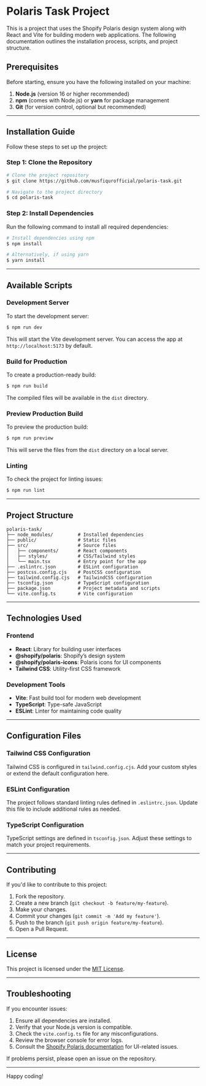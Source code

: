 # Polaris Task Project

This is a project that uses the Shopify Polaris design system along with React and Vite for building modern web applications. The following documentation outlines the installation process, scripts, and project structure.

## Prerequisites

Before starting, ensure you have the following installed on your machine:

1. **Node.js** (version 16 or higher recommended)
2. **npm** (comes with Node.js) or **yarn** for package management
3. **Git** (for version control, optional but recommended)

---

## Installation Guide

Follow these steps to set up the project:

### Step 1: Clone the Repository

```bash
# Clone the project repository
$ git clone https://github.com/musfiqurofficial/polaris-task.git

# Navigate to the project directory
$ cd polaris-task
```

### Step 2: Install Dependencies

Run the following command to install all required dependencies:

```bash
# Install dependencies using npm
$ npm install

# Alternatively, if using yarn
$ yarn install
```

---

## Available Scripts

### Development Server

To start the development server:

```bash
$ npm run dev
```

This will start the Vite development server. You can access the app at `http://localhost:5173` by default.

### Build for Production

To create a production-ready build:

```bash
$ npm run build
```

The compiled files will be available in the `dist` directory.

### Preview Production Build

To preview the production build:

```bash
$ npm run preview
```

This will serve the files from the `dist` directory on a local server.

### Linting

To check the project for linting issues:

```bash
$ npm run lint
```

---

## Project Structure

```
polaris-task/
├── node_modules/         # Installed dependencies
├── public/               # Static files
├── src/                  # Source files
│   ├── components/       # React components
│   ├── styles/           # CSS/Tailwind styles
│   └── main.tsx          # Entry point for the app
├── .eslintrc.json        # ESLint configuration
├── postcss.config.cjs    # PostCSS configuration
├── tailwind.config.cjs   # TailwindCSS configuration
├── tsconfig.json         # TypeScript configuration
├── package.json          # Project metadata and scripts
└── vite.config.ts        # Vite configuration
```

---

## Technologies Used

### Frontend
- **React**: Library for building user interfaces
- **@shopify/polaris**: Shopify’s design system
- **@shopify/polaris-icons**: Polaris icons for UI components
- **Tailwind CSS**: Utility-first CSS framework

### Development Tools
- **Vite**: Fast build tool for modern web development
- **TypeScript**: Type-safe JavaScript
- **ESLint**: Linter for maintaining code quality

---

## Configuration Files

### Tailwind CSS Configuration
Tailwind CSS is configured in `tailwind.config.cjs`. Add your custom styles or extend the default configuration here.

### ESLint Configuration
The project follows standard linting rules defined in `.eslintrc.json`. Update this file to include additional rules as needed.

### TypeScript Configuration
TypeScript settings are defined in `tsconfig.json`. Adjust these settings to match your project requirements.

---

## Contributing

If you'd like to contribute to this project:

1. Fork the repository.
2. Create a new branch (`git checkout -b feature/my-feature`).
3. Make your changes.
4. Commit your changes (`git commit -m 'Add my feature'`).
5. Push to the branch (`git push origin feature/my-feature`).
6. Open a Pull Request.

---

## License

This project is licensed under the [MIT License](LICENSE).

---

## Troubleshooting

If you encounter issues:

1. Ensure all dependencies are installed.
2. Verify that your Node.js version is compatible.
3. Check the `vite.config.ts` file for any misconfigurations.
4. Review the browser console for error logs.
5. Consult the [Shopify Polaris documentation](https://polaris.shopify.com/) for UI-related issues.

If problems persist, please open an issue on the repository.

---

Happy coding!

